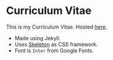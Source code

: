 # Curriculum Vitae

This is my Curriculum Vitae. Hosted [here](https://twisthead.github.io/curriculum-vitae/).

- Made using Jekyll.
- Uses [Skeleton](www.getskeleton.com) as CSS framework.
- Font is ```Inter``` from Google Fonts.
